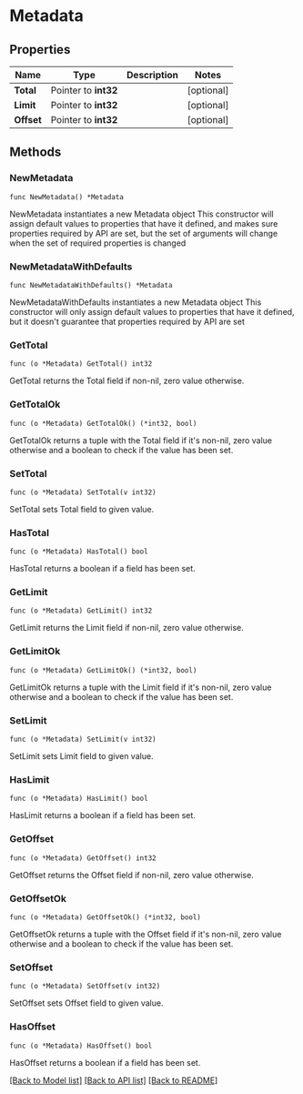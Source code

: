 # Metadata

## Properties

Name | Type | Description | Notes
------------ | ------------- | ------------- | -------------
**Total** | Pointer to **int32** |  | [optional] 
**Limit** | Pointer to **int32** |  | [optional] 
**Offset** | Pointer to **int32** |  | [optional] 

## Methods

### NewMetadata

`func NewMetadata() *Metadata`

NewMetadata instantiates a new Metadata object
This constructor will assign default values to properties that have it defined,
and makes sure properties required by API are set, but the set of arguments
will change when the set of required properties is changed

### NewMetadataWithDefaults

`func NewMetadataWithDefaults() *Metadata`

NewMetadataWithDefaults instantiates a new Metadata object
This constructor will only assign default values to properties that have it defined,
but it doesn't guarantee that properties required by API are set

### GetTotal

`func (o *Metadata) GetTotal() int32`

GetTotal returns the Total field if non-nil, zero value otherwise.

### GetTotalOk

`func (o *Metadata) GetTotalOk() (*int32, bool)`

GetTotalOk returns a tuple with the Total field if it's non-nil, zero value otherwise
and a boolean to check if the value has been set.

### SetTotal

`func (o *Metadata) SetTotal(v int32)`

SetTotal sets Total field to given value.

### HasTotal

`func (o *Metadata) HasTotal() bool`

HasTotal returns a boolean if a field has been set.

### GetLimit

`func (o *Metadata) GetLimit() int32`

GetLimit returns the Limit field if non-nil, zero value otherwise.

### GetLimitOk

`func (o *Metadata) GetLimitOk() (*int32, bool)`

GetLimitOk returns a tuple with the Limit field if it's non-nil, zero value otherwise
and a boolean to check if the value has been set.

### SetLimit

`func (o *Metadata) SetLimit(v int32)`

SetLimit sets Limit field to given value.

### HasLimit

`func (o *Metadata) HasLimit() bool`

HasLimit returns a boolean if a field has been set.

### GetOffset

`func (o *Metadata) GetOffset() int32`

GetOffset returns the Offset field if non-nil, zero value otherwise.

### GetOffsetOk

`func (o *Metadata) GetOffsetOk() (*int32, bool)`

GetOffsetOk returns a tuple with the Offset field if it's non-nil, zero value otherwise
and a boolean to check if the value has been set.

### SetOffset

`func (o *Metadata) SetOffset(v int32)`

SetOffset sets Offset field to given value.

### HasOffset

`func (o *Metadata) HasOffset() bool`

HasOffset returns a boolean if a field has been set.


[[Back to Model list]](../README.md#documentation-for-models) [[Back to API list]](../README.md#documentation-for-api-endpoints) [[Back to README]](../README.md)


